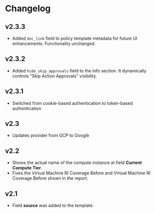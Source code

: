 # Changelog

## v2.3.3

- Added `doc_link` field to policy template metadata for future UI enhancements. Functionality unchanged.

## v2.3.2

- Added `hide_skip_approvals` field to the info section. It dynamically controls "Skip Action Approvals" visibility.

## v2.3.1

- Switched from cookie-based authentication to token-based authentication

## v2.3

- Updates provider from GCP to Google

## v2.2

- Shows the actual name of the compute instance at field **Current Compute Tier**.
- Fixes the Virtual Machine RI Coverage Before and Virtual Machine RI Coverage Before shown in the report.

## v2.1

- Field **source** was added to the template.
